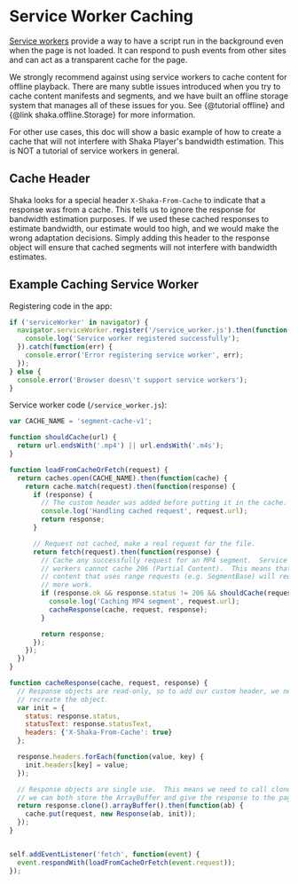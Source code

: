 # Service Worker Caching

[Service workers][1] provide a way to have a script run in the background even
when the page is not loaded.  It can respond to push events from other sites and
can act as a transparent cache for the page.

We strongly recommend against using service workers to cache content for offline
playback.  There are many subtle issues introduced when you try to cache content
manifests and segments, and we have built an offline storage system that manages
all of these issues for you.  See {@tutorial offline} and
{@link shaka.offline.Storage} for more information.

For other use cases, this doc will show a basic example of how to create a cache
that will not interfere with Shaka Player's bandwidth estimation. This is NOT a
tutorial of service workers in general.

[1]: https://developer.mozilla.org/en-US/docs/Web/API/Service_Worker_API


## Cache Header

Shaka looks for a special header `X-Shaka-From-Cache` to indicate that a
response was from a cache.  This tells us to ignore the response for bandwidth
estimation purposes.  If we used these cached responses to estimate bandwidth,
our estimate would too high, and we would make the wrong adaptation decisions.
Simply adding this header to the response object will ensure that cached
segments will not interfere with bandwidth estimates.


## Example Caching Service Worker

Registering code in the app:

```js
if ('serviceWorker' in navigator) {
  navigator.serviceWorker.register('/service_worker.js').then(function() {
    console.log('Service worker registered successfully');
  }).catch(function(err) {
    console.error('Error registering service worker', err);
  });
} else {
  console.error('Browser doesn\'t support service workers');
}
```

Service worker code (`/service_worker.js`):

```js
var CACHE_NAME = 'segment-cache-v1';

function shouldCache(url) {
  return url.endsWith('.mp4') || url.endsWith('.m4s');
}

function loadFromCacheOrFetch(request) {
  return caches.open(CACHE_NAME).then(function(cache) {
    return cache.match(request).then(function(response) {
      if (response) {
        // The custom header was added before putting it in the cache.
        console.log('Handling cached request', request.url);
        return response;
      }

      // Request not cached, make a real request for the file.
      return fetch(request).then(function(response) {
        // Cache any successfully request for an MP4 segment.  Service
        // workers cannot cache 206 (Partial Content).  This means that
        // content that uses range requests (e.g. SegmentBase) will require
        // more work.
        if (response.ok && response.status != 206 && shouldCache(request.url)) {
          console.log('Caching MP4 segment', request.url);
          cacheResponse(cache, request, response);
        }

        return response;
      });
    });
  })
}

function cacheResponse(cache, request, response) {
  // Response objects are read-only, so to add our custom header, we need to
  // recreate the object.
  var init = {
    status: response.status,
    statusText: response.statusText,
    headers: {'X-Shaka-From-Cache': true}
  };

  response.headers.forEach(function(value, key) {
    init.headers[key] = value;
  });

  // Response objects are single use.  This means we need to call clone() so
  // we can both store the ArrayBuffer and give the response to the page.
  return response.clone().arrayBuffer().then(function(ab) {
    cache.put(request, new Response(ab, init));
  });
}


self.addEventListener('fetch', function(event) {
  event.respondWith(loadFromCacheOrFetch(event.request));
});
```
